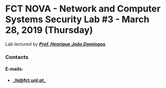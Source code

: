 # FCT NOVA - Network and Computer Systems Security Lab #3 - March 28, 2019 (Thursday)

> 

Lab lectured by [**_Prof. Henrique João Domingos_**](http://asc.di.fct.unl.pt/~hj/).

### Contacts

#### E-mails:

* [**_hj@fct.unl.pt_**](mailto:hj@fct.unl.pt)
